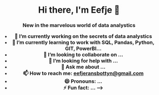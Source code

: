 <h1 align="center"> Hi there, I'm Eefje 👋
<h3 align="center"> New in the marvelous world of data analystics

- 🔭 I’m currently working on the secrets of data analystics
- 🌱 I’m currently learning to work with SQL, Pandas, Python, GIT, PowerBI...
- 👯 I’m looking to collaborate on ...
- 🤔 I’m looking for help with ...
- 💬 Ask me about ...
- 📫 How to reach me: eefjeransbottyn@gmail.com
- 😄 Pronouns: ...
- ⚡ Fun fact: ...
-->
